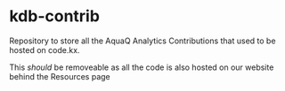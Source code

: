 # kdb-contrib

Repository to store all the AquaQ Analytics Contributions that used to be hosted on code.kx.

This *should* be removeable as all the code is also hosted on our website behind the Resources page 
